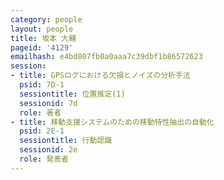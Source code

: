 ```yaml
---
category: people
layout: people
title: 坂本 大輔
pageid: '4129'
emailhash: e4bd807fb0a0aaa7c39dbf1b86572623
session:
- title: GPSログにおける欠損とノイズの分析手法
  psid: 7D-1
  sessiontitle: 位置推定(1)
  sessionid: 7d
  role: 著者
- title: 移動支援システムのための移動特性抽出の自動化
  psid: 2E-1
  sessiontitle: 行動認識
  sessionid: 2e
  role: 発表者
---
```

